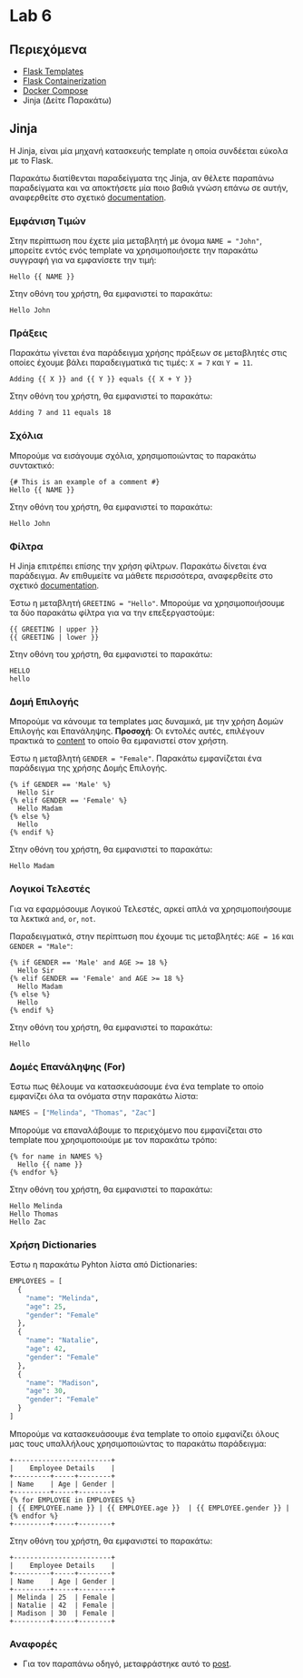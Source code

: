 # Lab 6

## Περιεχόμενα

- [Flask Templates](flask-templates)
- [Flask Containerization](flask-containerization)
- [Docker Compose](docker-compose)
- Jinja (Δείτε Παρακάτω)

## Jinja
Η Jinja, είναι μία μηχανή κατασκευής template η οποία συνδέεται εύκολα με το Flask.

Παρακάτω διατίθενται παραδείγματα της Jinja, αν θέλετε παραπάνω παραδείγματα και να αποκτήσετε μία ποιο βαθιά γνώση επάνω σε αυτήν, αναφερθείτε στο σχετικό [documentation](https://jinja.palletsprojects.com/en/3.1.x/).

### Εμφάνιση Τιμών
Στην περίπτωση που έχετε μία μεταβλητή με όνομα `NAME = "John"`, μπορείτε εντός ενός template να χρησιμοποιήσετε την παρακάτω συγγραφή για να εμφανίσετε την τιμή:
```jinja
Hello {{ NAME }}
```
Στην οθόνη του χρήστη, θα εμφανιστεί το παρακάτω:
```
Hello John
```

### Πράξεις
Παρακάτω γίνεται ένα παράδειγμα χρήσης πράξεων σε μεταβλητές στις οποίες έχουμε βάλει παραδειγματικά τις τιμές: `X = 7` και `Y = 11`.
```jinja
Adding {{ X }} and {{ Y }} equals {{ X + Y }}
```
Στην οθόνη του χρήστη, θα εμφανιστεί το παρακάτω:
```
Adding 7 and 11 equals 18
```

### Σχόλια
Μπορούμε να εισάγουμε σχόλια, χρησιμοποιώντας το παρακάτω συντακτικό:
```jinja
{# This is an example of a comment #}
Hello {{ NAME }}
```
Στην οθόνη του χρήστη, θα εμφανιστεί το παρακάτω:
```
Hello John
```

### Φίλτρα
Η Jinja επιτρέπει επίσης την χρήση φίλτρων. Παρακάτω δίνεται ένα παράδειγμα. Αν επιθυμείτε να μάθετε περισσότερα, αναφερθείτε στο σχετικό [documentation](https://jinja.palletsprojects.com/en/3.0.x/templates/#id11).

Έστω η μεταβλητή `GREETING = "Hello"`. Μπορούμε να χρησιμοποιήσουμε τα δύο παρακάτω φίλτρα για να την επεξεργαστούμε:
```jinja
{{ GREETING | upper }}
{{ GREETING | lower }}
```
Στην οθόνη του χρήστη, θα εμφανιστεί το παρακάτω:
```
HELLO
hello
```

### Δομή Επιλογής
Μπορούμε να κάνουμε τα templates μας δυναμικά, με την χρήση Δομών Επιλογής και Επανάληψης. **Προσοχή**: Οι εντολές αυτές, επιλέγουν πρακτικά το <u>content</u> το οποίο θα εμφανιστεί στον χρήστη.

Έστω η μεταβλητή `GENDER = "Female"`. Παρακάτω εμφανίζεται ένα παράδειγμα της χρήσης Δομής Επιλογής.
```jinja
{% if GENDER == 'Male' %}
  Hello Sir
{% elif GENDER == 'Female' %}
  Hello Madam
{% else %}
  Hello
{% endif %}
```
Στην οθόνη του χρήστη, θα εμφανιστεί το παρακάτω:
```
Hello Madam
```

### Λογικοί Τελεστές
Για να εφαρμόσουμε Λογικού Τελεστές, αρκεί απλά να χρησιμοποιήσουμε τα λεκτικά `and`, `or`, `not`.

Παραδειγματικά, στην περίπτωση που έχουμε τις μεταβλητές: `AGE = 16` και `GENDER = "Male"`:
```jinja
{% if GENDER == 'Male' and AGE >= 18 %}
  Hello Sir
{% elif GENDER == 'Female' and AGE >= 18 %}
  Hello Madam
{% else %}
  Hello
{% endif %}
```
Στην οθόνη του χρήστη, θα εμφανιστεί το παρακάτω:
```
Hello
```

### Δομές Επανάληψης (For)
Έστω πως θέλουμε να κατασκευάσουμε ένα ένα template το οποίο εμφανίζει όλα τα ονόματα στην παρακάτω λίστα:
```python
NAMES = ["Melinda", "Thomas", "Zac"]
```

Μπορούμε να επαναλάβουμε το περιεχόμενο που εμφανίζεται στο template που χρησιμοποιούμε με τον παρακάτω τρόπο:
```jinja
{% for name in NAMES %}
  Hello {{ name }}
{% endfor %}
```
Στην οθόνη του χρήστη, θα εμφανιστεί το παρακάτω:
```
Hello Melinda
Hello Thomas
Hello Zac
```

### Χρήση Dictionaries

Έστω η παρακάτω Pyhton λίστα από Dictionaries:
```python
EMPLOYEES = [
  {
    "name": "Melinda",
    "age": 25,
    "gender": "Female"
  },
  {
    "name": "Natalie",
    "age": 42,
    "gender": "Female"
  },
  {
    "name": "Madison",
    "age": 30,
    "gender": "Female"
  }
]
```

Μπορούμε να κατασκευάσουμε ένα template το οποίο εμφανίζει όλους μας τους υπαλλήλους χρησιμοποιώντας το παρακάτω παράδειγμα:
```jinja
+------------------------+
|    Employee Details    |
+---------+-----+--------+
| Name    | Age | Gender |
+---------+-----+--------+
{% for EMPLOYEE in EMPLOYEES %}
| {{ EMPLOYEE.name }} | {{ EMPLOYEE.age }}  | {{ EMPLOYEE.gender }} |
{% endfor %}
+---------+-----+--------+
```
Στην οθόνη του χρήστη, θα εμφανιστεί το παρακάτω:
```
+------------------------+
|    Employee Details    |
+---------+-----+--------+
| Name    | Age | Gender |
+---------+-----+--------+
| Melinda | 25  | Female |
| Natalie | 42  | Female |
| Madison | 30  | Female |
+---------+-----+--------+
```

### Αναφορές
- Για τον παραπάνω οδηγό, μεταφράστηκε αυτό το [post](https://ultraconfig.com.au/blog/jinja2-a-crash-course-for-beginners/).